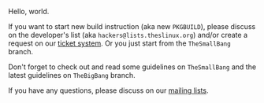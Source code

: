 Hello, world.

If you want to start new build instruction (aka new `PKGBUILD`), please
discuss on the developer's list (aka `hackers@lists.theslinux.org`)
and/or create a request on our [ticket system][tsys]. Or you just start
from the `TheSmallBang` branch.

Don't forget to check out and read some guidelines on `TheSmallBang`
and the latest guidelines on `TheBigBang` branch.

If you have any questions, please discuss on our [mailing lists][lists].

[tsys]: https://github.com/TheSLinux/gs/issues
[lists]: http://theslinux.org/lists/en/
